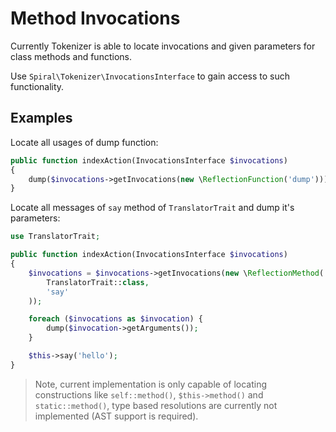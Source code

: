 # Method Invocations
Currently Tokenizer is able to locate invocations and given parameters for class methods and functions.

Use `Spiral\Tokenizer\InvocationsInterface` to gain access to such functionality.

## Examples
Locate all usages of dump function:

```php
public function indexAction(InvocationsInterface $invocations)
{
    dump($invocations->getInvocations(new \ReflectionFunction('dump')));
}
```

Locate all messages of `say` method of `TranslatorTrait` and dump it's parameters:

```php
use TranslatorTrait;

public function indexAction(InvocationsInterface $invocations)
{
    $invocations = $invocations->getInvocations(new \ReflectionMethod(
        TranslatorTrait::class,
        'say'
    ));

    foreach ($invocations as $invocation) {
        dump($invocation->getArguments());
    }

    $this->say('hello');
}
```

> Note, current implementation is only capable of locating constructions like `self::method()`, `$this->method()` and `static::method()`, type based resolutions are currently not implemented (AST support is required).